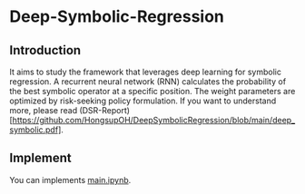 # Deep-Symbolic-Regression
## Introduction
It aims to study the framework that leverages deep learning for symbolic regression. A recurrent neural network (RNN) calculates the probability of the best symbolic operator at a specific position. The weight parameters are optimized by risk-seeking policy formulation.
If you want to understand more, please read (DSR-Report)[https://github.com/HongsupOH/DeepSymbolicRegression/blob/main/deep_symbolic.pdf].
## Implement
You can implements [main.ipynb](https://github.com/HongsupOH/DeepSymbolicRegression/blob/main/main.ipynb). 
